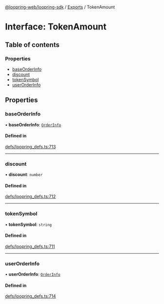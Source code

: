 [@loopring-web/loopring-sdk](../README.md) / [Exports](../modules.md) / TokenAmount

# Interface: TokenAmount

## Table of contents

### Properties

- [baseOrderInfo](TokenAmount.md#baseorderinfo)
- [discount](TokenAmount.md#discount)
- [tokenSymbol](TokenAmount.md#tokensymbol)
- [userOrderInfo](TokenAmount.md#userorderinfo)

## Properties

### baseOrderInfo

• **baseOrderInfo**: [`OrderInfo`](OrderInfo.md)

#### Defined in

[defs/loopring_defs.ts:713](https://github.com/Loopring/loopring_sdk/blob/300ee65/src/defs/loopring_defs.ts#L713)

___

### discount

• **discount**: `number`

#### Defined in

[defs/loopring_defs.ts:712](https://github.com/Loopring/loopring_sdk/blob/300ee65/src/defs/loopring_defs.ts#L712)

___

### tokenSymbol

• **tokenSymbol**: `string`

#### Defined in

[defs/loopring_defs.ts:711](https://github.com/Loopring/loopring_sdk/blob/300ee65/src/defs/loopring_defs.ts#L711)

___

### userOrderInfo

• **userOrderInfo**: [`OrderInfo`](OrderInfo.md)

#### Defined in

[defs/loopring_defs.ts:714](https://github.com/Loopring/loopring_sdk/blob/300ee65/src/defs/loopring_defs.ts#L714)

